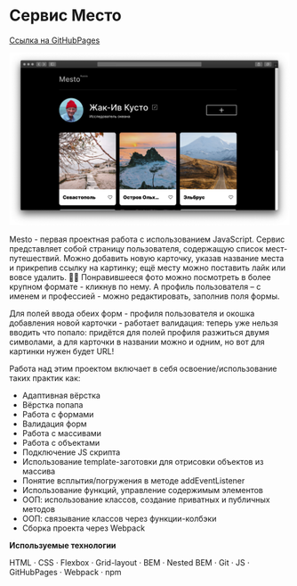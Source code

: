 # Сервис Место

[Ссылка на GitHubPages](https://lenapronina.github.io/mesto/index.html)

![Project preview](./images/readme-image.png)

Mesto - первая проектная работа с использованием JavaScript. Сервис представляет собой страницу пользователя, содержащую список мест-путешествий. Можно добавить новую карточку, указав название места и прикрепив ссылку на картинку; ещё месту можно поставить лайк или вовсе удалить. 🤷‍♀️
Понравившееся фото можно посмотреть в более крупном формате - кликнув по нему.
А профиль пользователя – с именем и профессией - можно редактировать, заполнив поля формы.

Для полей ввода обеих форм - профиля пользователя и окошка добавления новой карточки - работает валидация: теперь уже нельзя вводить что попало: придётся для полей профиля разжиться двумя символами, а для карточки в названии можно и одним, но вот для картинки нужен будет URL!

Работа над этим проектом включает в себя освоение/использование таких практик как:
* Адаптивная вёрстка
* Вёрстка попапа
* Работа с формами
* Валидация форм
* Работа с массивами
* Работа с объектами
* Подключение JS скрипта
* Использование template-заготовки для отрисовки объектов из массива
* Понятие всплытия/погружения в методе addEventListener
* Использование функций, управление содержимым элементов
* ООП: использование классов, создание приватных и публичных методов
* ООП: связывание классов через функции-колбэки
* Сборка проекта через Webpack


**Используемые технологии**

HTML · CSS · Flexbox · Grid-layout · BEM · Nested BEM · Git · JS · GitHubPages · Webpack · npm
